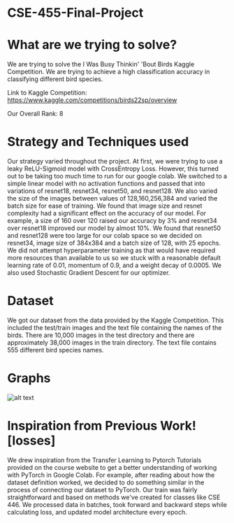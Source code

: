 # CSE-455-Final-Project
# What are we trying to solve?
We are trying to solve the I Was Busy Thinkin' 'Bout Birds Kaggle Competition. We are trying to achieve a high classification accuracy in classifying different bird species.

Link to Kaggle Competition: https://www.kaggle.com/competitions/birds22sp/overview

Our Overall Rank: 8
# Strategy and Techniques used
Our strategy varied throughout the project. At first, we were trying to use a leaky ReLU-Sigmoid model with CrossEntropy Loss. However, this turned out to be taking too much time to run for our google colab. We switched to a simple linear model with no activation functions and passed that into variations of resnet18, resnet34, resnet50, and resnet128. We also varied the size of the images between values of 128,160,256,384 and varied the batch size for ease of training. We found that image size and resnet complexity had a significant effect on the accuracy of our model. For example, a size of 160 over 120 raised our accuracy by 3% and resnet34 over resnet18 improved our model by almost 10%. We found that resnet50 and resnet128 were too large for our colab space so we decided on resnet34, image size of 384x384 and a batch size of 128, with 25 epochs. We did not attempt hyperparameter training as that would have required more resources than available to us so we stuck with a reasonable default learning rate of 0.01, momentum of 0.9, and a weight decay of 0.0005. We also used Stochastic Gradient Descent for our optimizer.
# Dataset
We got our dataset from the data provided by the Kaggle Competition. This included the test/train images and the text file containing the names of the birds. There are 10,000 images in the test directory and there are approximately 38,000 images in the train directory. The text file contains 555 different bird species names.
# Graphs
![alt text](https://user-images.githubusercontent.com/60229228/172990003-e9471980-9812-4d5d-b42b-27b7235d0f4d.png)
# Inspiration from Previous Work![losses]

We drew inspiration from the Transfer Learning to Pytorch Tutorials provided on the course website to get a better understanding of working with PyTorch in Google Colab. For example, after reading about how the dataset definition worked, we decided to do something similar in the process of connecting our dataset to PyTorch. Our train was fairly straightforward and based on methods we've created for classes like CSE 446. We processed data in batches, took forward and backward steps while calculating loss, and updated model architecture every epoch.
